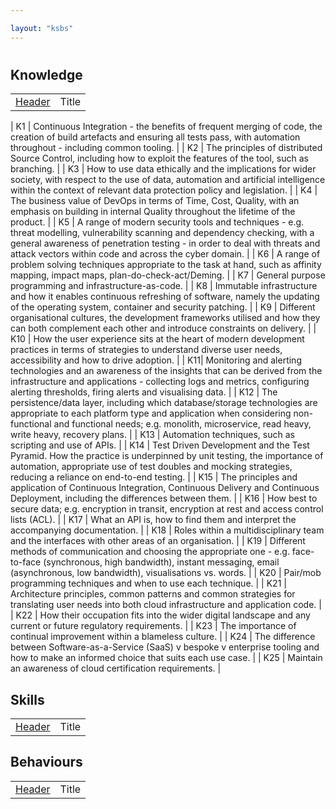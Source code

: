 ```yaml
---

layout: "ksbs"
---
```

#

## Knowledge

|  |  |
| - | - |
| [Header](../tags/example/) | Title |

| K1 | Continuous Integration - the benefits of frequent merging of code, the creation of build artefacts and ensuring all tests pass, with automation throughout - including common tooling. |
| K2 | The principles of distributed Source Control, including how to exploit the features of the tool, such as branching. |
| K3 | How to use data ethically and the implications for wider society, with respect to the use of data, automation and artificial intelligence within the context of relevant data protection policy and legislation. |
| K4 | The business value of DevOps in terms of Time, Cost, Quality, with an emphasis on building in internal Quality throughout the lifetime of the product. |
| K5 | A range of modern security tools and techniques - e.g. threat modelling, vulnerability scanning and dependency checking, with a general awareness of penetration testing - in order to deal with threats and attack vectors within code and across the cyber domain. |
| K6 | A range of problem solving techniques appropriate to the task at hand, such as affinity mapping, impact maps, plan-do-check-act/Deming. |
| K7 | General purpose programming and infrastructure-as-code. |
| K8 | Immutable infrastructure and how it enables continuous refreshing of software, namely the updating of the operating system, container and security patching. |
| K9 | Different organisational cultures, the development frameworks utilised and how they can both complement each other and introduce constraints on delivery. |
| K10 | How the user experience sits at the heart of modern development practices in terms of strategies to understand diverse user needs, accessibility and how to drive adoption. |
| K11|  Monitoring and alerting technologies and an awareness of the insights that can be derived from the infrastructure and applications - collecting logs and metrics, configuring alerting thresholds, firing alerts and visualising data. |
| K12 | The persistence/data layer, including which database/storage technologies are appropriate to each platform type and application when considering non-functional and functional needs; e.g. monolith, microservice, read heavy, write heavy, recovery plans. |
| K13 | Automation techniques, such as scripting and use of APIs. |
| K14 | Test Driven Development and the Test Pyramid. How the practice is underpinned by unit testing, the importance of automation, appropriate use of test doubles and mocking strategies, reducing a reliance on end-to-end testing. |
| K15 | The principles and application of Continuous Integration, Continuous Delivery and Continuous Deployment, including the differences between them. |
| K16 | How best to secure data; e.g. encryption in transit, encryption at rest and access control lists (ACL). |
| K17 | What an API is, how to find them and interpret the accompanying documentation. |
| K18 | Roles within a multidisciplinary team and the interfaces with other areas of an organisation. |
| K19 | Different methods of communication and choosing the appropriate one - e.g. face-to-face (synchronous, high bandwidth), instant messaging, email (asynchronous, low bandwidth), visualisations vs. words. |
| K20 | Pair/mob programming techniques and when to use each technique. |
| K21 | Architecture principles, common patterns and common strategies for translating user needs into both cloud infrastructure and application code. |
| K22 | How their occupation fits into the wider digital landscape and any current or future regulatory requirements. |
| K23 | The importance of continual improvement within a blameless culture. |
| K24 | The difference between Software-as-a-Service (SaaS) v bespoke v enterprise tooling and how to make an informed choice that suits each use case. |
| K25 | Maintain an awareness of cloud certification requirements. |

## Skills

|  |  |
| - | - |
| [Header](../tags/example/) | Title |

## Behaviours

|  |  |
| - | - |
| [Header](../tags/example/) | Title |
